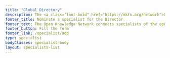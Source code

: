 ```yaml
---
title: "Global Directory"
description: The <a class="font-bold" href="https://okfn.org/network">Open Knowledge Network</a> connects specialists of the open movement and promotes them through the Open Knowledge Global Directory.
footer_title: Nominate a specialist for the Director
footer_text: The Open Knowledge Network connects specialists of the open movement and promotes them through the Open Knowledge Global Directory.
footer_button: Fill the form
footer_link: /specialist/add
type: specialist
bodyClasses: specialist-body
layout: specialists-list
---
```

